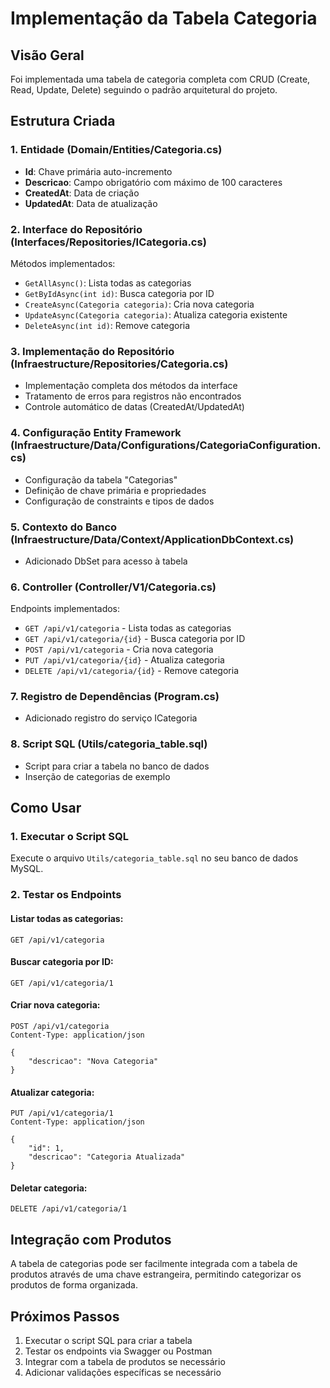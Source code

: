 # Implementação da Tabela Categoria

## Visão Geral
Foi implementada uma tabela de categoria completa com CRUD (Create, Read, Update, Delete) seguindo o padrão arquitetural do projeto.

## Estrutura Criada

### 1. Entidade (Domain/Entities/Categoria.cs)
- **Id**: Chave primária auto-incremento
- **Descricao**: Campo obrigatório com máximo de 100 caracteres
- **CreatedAt**: Data de criação
- **UpdatedAt**: Data de atualização

### 2. Interface do Repositório (Interfaces/Repositories/ICategoria.cs)
Métodos implementados:
- `GetAllAsync()`: Lista todas as categorias
- `GetByIdAsync(int id)`: Busca categoria por ID
- `CreateAsync(Categoria categoria)`: Cria nova categoria
- `UpdateAsync(Categoria categoria)`: Atualiza categoria existente
- `DeleteAsync(int id)`: Remove categoria

### 3. Implementação do Repositório (Infraestructure/Repositories/Categoria.cs)
- Implementação completa dos métodos da interface
- Tratamento de erros para registros não encontrados
- Controle automático de datas (CreatedAt/UpdatedAt)

### 4. Configuração Entity Framework (Infraestructure/Data/Configurations/CategoriaConfiguration.cs)
- Configuração da tabela "Categorias"
- Definição de chave primária e propriedades
- Configuração de constraints e tipos de dados

### 5. Contexto do Banco (Infraestructure/Data/Context/ApplicationDbContext.cs)
- Adicionado DbSet<Categoria> para acesso à tabela

### 6. Controller (Controller/V1/Categoria.cs)
Endpoints implementados:
- `GET /api/v1/categoria` - Lista todas as categorias
- `GET /api/v1/categoria/{id}` - Busca categoria por ID
- `POST /api/v1/categoria` - Cria nova categoria
- `PUT /api/v1/categoria/{id}` - Atualiza categoria
- `DELETE /api/v1/categoria/{id}` - Remove categoria

### 7. Registro de Dependências (Program.cs)
- Adicionado registro do serviço ICategoria

### 8. Script SQL (Utils/categoria_table.sql)
- Script para criar a tabela no banco de dados
- Inserção de categorias de exemplo

## Como Usar

### 1. Executar o Script SQL
Execute o arquivo `Utils/categoria_table.sql` no seu banco de dados MySQL.

### 2. Testar os Endpoints

#### Listar todas as categorias:
```http
GET /api/v1/categoria
```

#### Buscar categoria por ID:
```http
GET /api/v1/categoria/1
```

#### Criar nova categoria:
```http
POST /api/v1/categoria
Content-Type: application/json

{
    "descricao": "Nova Categoria"
}
```

#### Atualizar categoria:
```http
PUT /api/v1/categoria/1
Content-Type: application/json

{
    "id": 1,
    "descricao": "Categoria Atualizada"
}
```

#### Deletar categoria:
```http
DELETE /api/v1/categoria/1
```

## Integração com Produtos
A tabela de categorias pode ser facilmente integrada com a tabela de produtos através de uma chave estrangeira, permitindo categorizar os produtos de forma organizada.

## Próximos Passos
1. Executar o script SQL para criar a tabela
2. Testar os endpoints via Swagger ou Postman
3. Integrar com a tabela de produtos se necessário
4. Adicionar validações específicas se necessário 